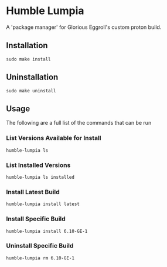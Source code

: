 # Humble Lumpia

A 'package manager' for Glorious Eggroll's custom proton build.

## Installation

```shell
sudo make install
```

## Uninstallation

```shell
sudo make uninstall
```

## Usage

The following are a full list of the commands that can be run

### List Versions Available for Install

```shell
humble-lumpia ls
```

### List Installed Versions

```shell
humble-lumpia ls installed
```

### Install Latest Build

```shell
humble-lumpia install latest
```

### Install Specific Build

```shell
humble-lumpia install 6.10-GE-1
```

### Uninstall Specific Build

```shell
humble-lumpia rm 6.10-GE-1
```
